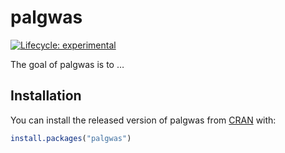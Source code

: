 
<!-- README.md is generated from README.Rmd. Please edit that file -->

# palgwas

<!-- badges: start -->

[![Lifecycle:
experimental](https://img.shields.io/badge/lifecycle-experimental-orange.svg)](https://www.tidyverse.org/lifecycle/#experimental)
<!-- badges: end -->

The goal of palgwas is to …

## Installation

You can install the released version of palgwas from
[CRAN](https://CRAN.R-project.org) with:

``` r
install.packages("palgwas")
```
